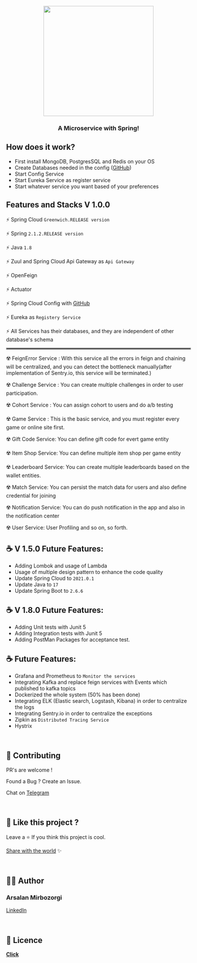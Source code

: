 <!-- logo -->
<p align="center">
  <img width='300' src="https://mirbozorgi.com/wp-content/uploads/2020/10/Finally_Done-removebg-preview-300x293.png">
</p>

<!-- tag line -->
<h3 align='center'> A Microservice with Spring! </h3>

<!-- primary badges -------------------------------------->
<p align="center">
  <!-- version -->

## How does it work?

- First install MongoDB, PostgresSQL and Redis on your OS
- Create Databases needed in the
  config ([GitHub]( https://github.com/mirbozorgi-com/Gamification-Microservice-Config-Repo))
- Start Config Service
- Start Eureka Service as register service
- Start whatever service you want based of your preferences

## Features and Stacks V 1.0.0

⚡ Spring Cloud `Greenwich.RELEASE version `

⚡ Spring `2.1.2.RELEASE version `

⚡ Java `1.8`

⚡ Zuul and Spring Cloud Api Gateway as `Api Gateway `

⚡ OpenFeign

⚡ Actuator

⚡ Spring Cloud Config
with [GitHub]( https://github.com/mirbozorgi-com/Gamification-Microservice-Config-Repo)

⚡ Eureka as `Registery Service `

⚡ All Services has their databases, and they are independent of other database's schema


<hr style="border:2px solid gray"> </hr>

☢️ FeignError Service : With this service all the errors in feign and chaining will be centralized,
and you can detect the bottleneck manually(after implementation of Sentry.io, this service will be
terminated.)

☢️ Challenge Service : You can create multiple challenges in order to user participation.

☢️ Cohort Service : You can assign cohort to users and do a/b testing

☢️ Game Service : This is the basic service, and you must register every game or online site first.

☢️ Gift Code Service:  You can define gift code for evert game entity

☢️ Item Shop Service: You can define multiple item shop per game entity

☢️ Leaderboard Service: You can create multiple leaderboards based on the wallet entities.

☢️ Match Service: You can persist the match data for users and also define credential for joining

☢️ Notification Service: You can do push notification in the app and also in the notification center

☢️ User Service: User Profiling and so on, so forth.

## ☕ V 1.5.0 Future Features:

- Adding Lombok and usage of Lambda
- Usage of multiple design pattern to enhance the code quality
- Update Spring Cloud to `2021.0.1`
- Update Java to `17`
- Update Spring Boot to `2.6.6`

## ☕ V 1.8.0 Future Features:

- Adding Unit tests with Junit 5
- Adding Integration tests with Junit 5
- Adding PostMan Packages for acceptance test.

## ☕ Future Features:

- Grafana and Prometheus to `Monitor the services`
- Integrating Kafka and replace feign services with Events which published to kafka topics
- Dockerized the whole system (50% has been done)
- Integrating ELK (Elastic search, Logstash, Kibana) in order to centralize the logs
- Integrating Sentry.io in order to centralize the exceptions
- Zipkin as `Distributed Tracing Service `
- Hystrix

<br/>

## 💙 Contributing

PR's are welcome !

Found a Bug ? Create an Issue.

Chat on [Telegram](https://t.me/arsalanmrz)

<br/>

## 💖 Like this project ?

Leave a ⭐ If you think this project is cool.

[Share with the world](https://www.linkedin.com/shareArticle?mini=true&url=https://github.com/mirbozorgi-com/Gamification-Microservice)
✨

<br/>

## 👨‍💻 Author

### Arsalan Mirbozorgi

[LinkedIn](https://linkedin.com/in/arsalan-mirbozorgi/ "Arsalan Mirbozorgi")

<br/>

## 🍁 Licence

**[Click](https://github.com/mirbozorgi-com/Gamification-Microservice/blob/1.0.0/LICENSE)**